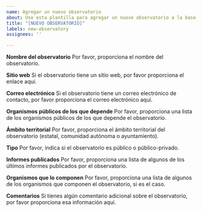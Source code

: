 ```yaml
---
name: Agregar un nuevo observatorio
about: Use esta plantilla para agregar un nuevo observatorio a la base de datos.
title: "[NUEVO OBSERVATORIO]"
labels: new-observatory
assignees: ''

---
```


**Nombre del observatorio**
Por favor, proporciona el nombre del observatorio.

**Sitio web**
Si el observatorio tiene un sitio web, por favor proporciona el enlace aquí.

**Correo electrónico**
Si el observatorio tiene un correo electrónico de contacto, por favor proporciona el correo electrónico aquí.

**Organismos públicos de los que depende**
Por favor, proporciona una lista de los organismos públicos de los que depende el observatorio.

**Ámbito territorial**
Por favor, proporciona el ámbito territorial del observatorio (estatal, comunidad autónoma o ayuntamiento).

**Tipo**
Por favor, indica si el observatorio es público o público-privado.

**Informes publicados**
Por favor, proporciona una lista de algunos de los últimos informes publicados por el observatorio.

**Organismos que lo componen**
Por favor, proporciona una lista de algunos de los organismos que componen el observatorio, si es el caso.

**Comentarios**
Si tienes algún comentario adicional sobre el observatorio, por favor proporciona esa información aquí.
